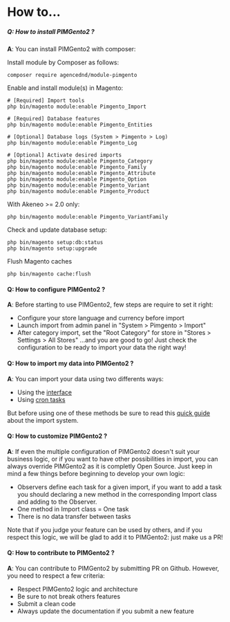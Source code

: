 How to...
========
##### Q: How to install PIMGento2 ?
**A**: You can install PIMGento2 with composer:

Install module by Composer as follows:

```shell
composer require agencednd/module-pimgento
```

Enable and install module(s) in Magento:

```shell
# [Required] Import tools
php bin/magento module:enable Pimgento_Import

# [Required] Database features
php bin/magento module:enable Pimgento_Entities

# [Optional] Database logs (System > Pimgento > Log)
php bin/magento module:enable Pimgento_Log

# [Optional] Activate desired imports
php bin/magento module:enable Pimgento_Category
php bin/magento module:enable Pimgento_Family
php bin/magento module:enable Pimgento_Attribute
php bin/magento module:enable Pimgento_Option
php bin/magento module:enable Pimgento_Variant
php bin/magento module:enable Pimgento_Product
```

With Akeneo >= 2.0 only:

```shell
php bin/magento module:enable Pimgento_VariantFamily
```

Check and update database setup:
```shell
php bin/magento setup:db:status
php bin/magento setup:upgrade
```

Flush Magento caches
```shell
php bin/magento cache:flush
```

#### Q: How to configure PIMGento2 ?
**A**: Before starting to use PIMGento2, few steps are require to set it right:
* Configure your store language and currency before import
* Launch import from admin panel in "System > Pimgento > Import"
* After category import, set the "Root Category" for store in "Stores > Settings > All Stores"
...and you are good to go! Just check the configuration to be ready to import your data the right way!

#### Q: How to import my data into PIMGento2 ?
**A**: You can import your data using two differents ways:
* Using the [interface](../functionnalities/pimgento_interface.md)
* Using [cron tasks](../functionnalities/pimgento_cron.md)

But before using one of these methods be sure to read this [quick guide](../functionnalities/pimgento_import.md) about the import system.

#### Q: How to customize PIMGento2 ?
**A**: If even the multiple configuration of PIMGento2 doesn't suit your business logic, or if you want to have other possibilities in import, you can always override PIMGento2 as it is completly Open Source. Just keep in mind a few things before beginning to develop your own logic:
* Observers define each task for a given import, if you want to add a task you should declaring a new method in the corresponding Import class and adding to the Observer.
* One method in Import class = One task
* There is no data transfer between tasks

Note that if you judge your feature can be used by others, and if you respect this logic, we will be glad to add it to PIMGento2: just make us a PR!

#### Q: How to contribute to PIMGento2 ?
**A**: You can contribute to PIMGento2 by submitting PR on Github. However, you need to respect a few criteria:
* Respect PIMGento2 logic and architecture
* Be sure to not break others features
* Submit a clean code
* Always update the documentation if you submit a new feature
